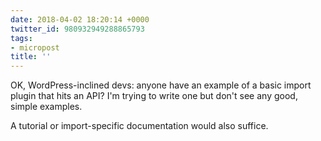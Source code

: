 ```yaml
---
date: 2018-04-02 18:20:14 +0000
twitter_id: 980932949288865793
tags:
- micropost
title: ''
---
```


OK, WordPress-inclined devs: anyone have an example of a basic import plugin that hits an API? I'm trying to write one but don't see any good, simple examples.

A tutorial or import-specific documentation would also suffice.
